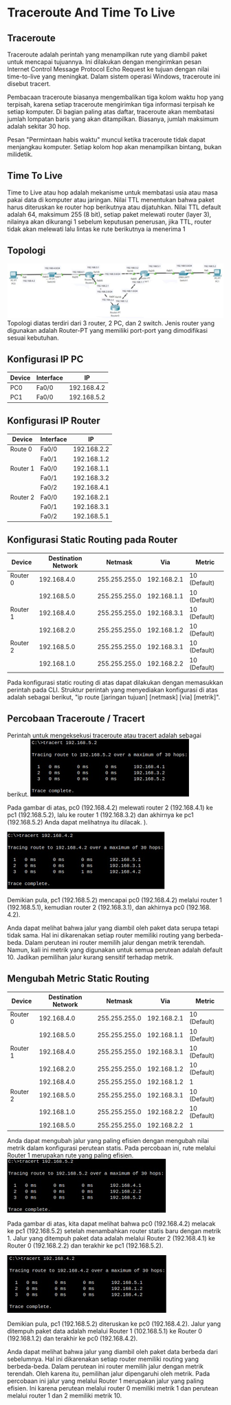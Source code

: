# Traceroute And Time To Live
## Traceroute
Traceroute adalah perintah yang menampilkan rute yang diambil paket untuk mencapai tujuannya. Ini dilakukan dengan mengirimkan pesan Internet Control Message Protocol Echo Request ke tujuan dengan nilai time-to-live yang meningkat. Dalam sistem operasi Windows, traceroute ini disebut tracert.

Pembacaan traceroute biasanya mengembalikan tiga kolom waktu hop yang terpisah, karena setiap traceroute mengirimkan tiga informasi terpisah ke setiap komputer. Di bagian paling atas daftar, traceroute akan membatasi jumlah lompatan baris yang akan ditampilkan. Biasanya, jumlah maksimum adalah sekitar 30 hop.

Pesan "Permintaan habis waktu" muncul ketika traceroute tidak dapat menjangkau komputer. Setiap kolom hop akan menampilkan bintang, bukan milidetik.

## Time To Live
Time to Live atau hop adalah mekanisme untuk membatasi usia atau masa pakai data di komputer atau jaringan. Nilai TTL menentukan bahwa paket harus diteruskan ke router hop berikutnya atau dijatuhkan. Nilai TTL default adalah 64, maksimum 255 (8 bit), setiap paket melewati router (layer 3), nilainya akan dikurangi 1 sebelum keputusan penerusan, jika TTL, router tidak akan melewati lalu lintas ke rute berikutnya ia menerima 1

## Topologi
![](https://raw.githubusercontent.com/argarafiar/praktikum-pkj/main/minggu8/asset/WhatsApp%20Image%202022-10-16%20at%2009.19.46.jpeg)
Topologi diatas terdiri dari 3 router, 2 PC, dan 2 switch. Jenis router yang digunakan adalah Router-PT yang memiliki port-port yang dimodifikasi sesuai kebutuhan.

## Konfigurasi IP PC
| Device | Interface | IP |
| ------ | ------ | ------ |
| PC0 | Fa0/0 | 192.168.4.2 |
| PC1 | Fa0/0 | 192.168.5.2 |

## Konfigurasi IP Router
| Device | Interface | IP |
| ------ | ------ | ------ |
| Route 0 | Fa0/0 | 192.168.2.2 |
|  | Fa0/1 | 192.168.1.2 |
|Router 1 | Fa0/0 | 192.168.1.1 |
|  | Fa0/1 | 192.168.3.2 |
|  | Fa0/2 | 192.168.4.1 |
| Router 2 | Fa0/0 | 192.168.2.1 |
|  | Fa0/1 | 192.168.3.1 |
|  | Fa0/2 | 192.168.5.1 |

## Konfigurasi Static Routing pada Router
| Device | Destination Network | Netmask | Via | Metric |
| ------ | ------ | ------ | ------ | ------ |
| Router 0	 | 192.168.4.0	 | 255.255.255.0 | 192.168.2.1 | 10 (Default) |
|  | 192.168.5.0 | 255.255.255.0 | 192.168.1.1 | 10 (Default) |
| Router 1 | 192.168.4.0 | 255.255.255.0 | 192.168.3.1 | 10 (Default) |
|  | 192.168.2.0 | 255.255.255.0 | 192.168.1.2 | 10 (Default) |
| Router 2 | 192.168.5.0 | 255.255.255.0 | 192.168.3.1 | 10 (Default) |
|  | 192.168.1.0 | 255.255.255.0 | 192.168.2.2 | 10 (Default) |

Pada konfigurasi static routing di atas dapat dilakukan dengan memasukkan perintah pada CLI. Struktur perintah yang menyediakan konfigurasi di atas adalah sebagai berikut, "ip route [jaringan tujuan] [netmask] [via] [metrik]".

## Percobaan Traceroute / Tracert
Perintah untuk mengeksekusi traceroute atau tracert adalah sebagai berikut.
![](https://raw.githubusercontent.com/argarafiar/praktikum-pkj/main/minggu8/asset/WhatsApp%20Image%202022-10-16%20at%2009.49.49%20(1).jpeg)

Pada gambar di atas, pc0 (192.168.4.2) melewati router 2 (192.168.4.1) ke pc1 (192.168.5.2), lalu ke router 1 (192.168.3.2) dan akhirnya ke pc1 (192.168.5.2) Anda dapat melihatnya itu dilacak. ).

![](https://github.com/argarafiar/praktikum-pkj/blob/main/minggu8/asset/WhatsApp%20Image%202022-10-16%20at%2009.52.27.jpeg?raw=true)

Demikian pula, pc1 (192.168.5.2) mencapai pc0 (192.168.4.2) melalui router 1 (192.168.5.1), kemudian router 2 (192.168.3.1), dan akhirnya pc0 (192.168. 4.2).

Anda dapat melihat bahwa jalur yang diambil oleh paket data serupa tetapi tidak sama. Hal ini dikarenakan setiap router memiliki routing yang berbeda-beda. Dalam perutean ini router memilih jalur dengan metrik terendah. Namun, kali ini metrik yang digunakan untuk semua perutean adalah default 10. Jadikan pemilihan jalur kurang sensitif terhadap metrik.

## Mengubah Metric Static Routing
| Device | Destination Network | Netmask | Via | Metric |
| ------ | ------ | ------ | ------ | ------ |
| Router 0	 | 192.168.4.0	 | 255.255.255.0 | 192.168.2.1 | 10 (Default) |
|  | 192.168.5.0 | 255.255.255.0 | 192.168.1.1 | 10 (Default) |
| Router 1 | 192.168.4.0 | 255.255.255.0 | 192.168.3.1 | 10 (Default) |
|  | 192.168.2.0 | 255.255.255.0 | 192.168.1.2 | 10 (Default) |
|  | 192.168.4.0 | 255.255.255.0 | 192.168.1.2 | 1 |
| Router 2 | 192.168.5.0 | 255.255.255.0 | 192.168.3.1 | 10 (Default) |
|  | 192.168.1.0 | 255.255.255.0 | 192.168.2.2 | 10 (Default) |
|  | 192.168.5.0 | 255.255.255.0 | 192.168.2.2 | 1 |

Anda dapat mengubah jalur yang paling efisien dengan mengubah nilai metrik dalam konfigurasi perutean statis. Pada percobaan ini, rute melalui Router 1 merupakan rute yang paling efisien.
![](https://raw.githubusercontent.com/argarafiar/praktikum-pkj/main/minggu8/asset/WhatsApp%20Image%202022-10-16%20at%2010.01.41.jpeg)

Pada gambar di atas, kita dapat melihat bahwa pc0 (192.168.4.2) melacak ke pc1 (192.168.5.2) setelah menambahkan router statis baru dengan metrik 1. Jalur yang ditempuh paket data adalah melalui Router 2 (192.168.4.1) ke Router 0 (192.168.2.2) dan terakhir ke pc1 (192.168.5.2).

![](https://raw.githubusercontent.com/argarafiar/praktikum-pkj/main/minggu8/asset/WhatsApp%20Image%202022-10-16%20at%2010.02.51.jpeg)

Demikian pula, pc1 (192.168.5.2) diteruskan ke pc0 (192.168.4.2). Jalur yang ditempuh paket data adalah melalui Router 1 (102.168.5.1) ke Router 0 (192.168.1.2) dan terakhir ke pc0 (192.168.4.2).

Anda dapat melihat bahwa jalur yang diambil oleh paket data berbeda dari sebelumnya. Hal ini dikarenakan setiap router memiliki routing yang berbeda-beda. Dalam perutean ini router memilih jalur dengan metrik terendah. Oleh karena itu, pemilihan jalur dipengaruhi oleh metrik. Pada percobaan ini jalur yang melalui Router 1 merupakan jalur yang paling efisien. Ini karena perutean melalui router 0 memiliki metrik 1 dan perutean melalui router 1 dan 2 memiliki metrik 10.
